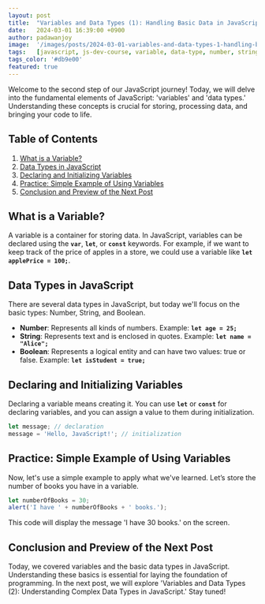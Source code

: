 ```yaml
---
layout: post
title:  "Variables and Data Types (1): Handling Basic Data in JavaScript"
date:   2024-03-01 16:39:00 +0900
author: padawanjoy
image:  '/images/posts/2024-03-01-variables-and-data-types-1-handling-basic-data-in-javascript/01.webp'
tags:   [javascript, js-dev-course, variable, data-type, number, string, boolean, 'null', undefined]
tags_color: '#db9e00'
featured: true
---
```

Welcome to the second step of our JavaScript journey! Today, we will delve into the fundamental elements of JavaScript: 'variables' and 'data types.' Understanding these concepts is crucial for storing, processing data, and bringing your code to life.

## Table of Contents
1. [What is a Variable?](#what-is-a-variable)
2. [Data Types in JavaScript](#data-types-in-javascript)
3. [Declaring and Initializing Variables](#declaring-and-initializing-variables)
4. [Practice: Simple Example of Using Variables](#practice-simple-example-of-using-variables)
5. [Conclusion and Preview of the Next Post](#conclusion-and-preview-of-the-next-post)

## What is a Variable?
A variable is a container for storing data. In JavaScript, variables can be declared using the **`var`**, **`let`**, or **`const`** keywords. For example, if we want to keep track of the price of apples in a store, we could use a variable like **`let applePrice = 100;`**.

## Data Types in JavaScript
There are several data types in JavaScript, but today we'll focus on the basic types: Number, String, and Boolean.

- **Number**: Represents all kinds of numbers. Example: **`let age = 25;`**
- **String**: Represents text and is enclosed in quotes. Example: **`let name = "Alice";`**
- **Boolean**: Represents a logical entity and can have two values: true or false. Example: **`let isStudent = true;`**

## Declaring and Initializing Variables
Declaring a variable means creating it. You can use **`let`** or **`const`** for declaring variables, and you can assign a value to them during initialization.

```javascript
let message; // declaration
message = 'Hello, JavaScript!'; // initialization
```

## Practice: Simple Example of Using Variables
Now, let's use a simple example to apply what we've learned. Let’s store the number of books you have in a variable.

```javascript
let numberOfBooks = 30;
alert('I have ' + numberOfBooks + ' books.');
```

This code will display the message 'I have 30 books.' on the screen.

## Conclusion and Preview of the Next Post
Today, we covered variables and the basic data types in JavaScript. Understanding these basics is essential for laying the foundation of programming. In the next post, we will explore 'Variables and Data Types (2): Understanding Complex Data Types in JavaScript.' Stay tuned!
